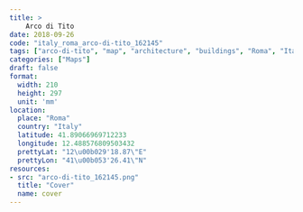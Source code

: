 ```yaml
---
title: > 
    Arco di Tito
date: 2018-09-26
code: "italy_roma_arco-di-tito_162145"
tags: ["arco-di-tito", "map", "architecture", "buildings", "Roma", "Italy"]
categories: ["Maps"]
draft: false
format:
  width: 210
  height: 297
  unit: 'mm'
location:
  place: "Roma"
  country: "Italy"
  latitude: 41.89066969712233
  longitude: 12.488576809503432
  prettyLat: "12\u00b029'18.87\"E"
  prettyLon: "41\u00b053'26.41\"N"
resources:
- src: "arco-di-tito_162145.png"
  title: "Cover"
  name: cover
---
```

